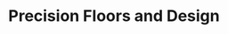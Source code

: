 ---
title: "Precision Floors and Design"
url: /meridian/precision-floors-and-design/
shop: flooring
---